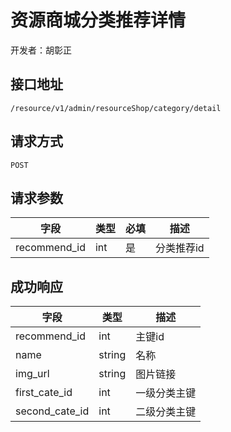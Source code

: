 # 资源商城分类推荐详情

开发者：胡彰正

## 接口地址

`/resource/v1/admin/resourceShop/category/detail`

## 请求方式

`POST`

## 请求参数

| 字段 | 类型 | 必填 | 描述 |
| - | - | - | - |
| recommend_id | int | 是 | 分类推荐id |

## 成功响应

| 字段 | 类型 | 描述 |
| - | - | - |
|recommend_id | int | 主键id |
|name | string | 名称 |
|img_url | string | 图片链接 |
|first_cate_id | int | 一级分类主键 |
|second_cate_id | int | 二级分类主键 |

